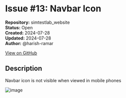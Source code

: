 # Issue #13: Navbar Icon

**Repository:** simtestlab_website  
**Status:** Open  
**Created:** 2024-07-28  
**Updated:** 2024-07-28  
**Author:** @harish-ramar  

[View on GitHub](https://github.com/Simtestlab/simtestlab_website/issues/13)

## Description

Navbar icon is not visible when viewed in mobile phones
![image](https://github.com/user-attachments/assets/5f0805ad-b848-40de-a451-e871b5b04d5a)

